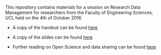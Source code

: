 This repository contains materials for a session on Research Data Management for researchers from the Faculty of Engineering Sciences, UCL held on the 4th of October 2016. 

* A copy of the handout can be found [here](https://github.com/davanstrien/ucl-research-data-management/tree/master/handout)

* A copy of the slides can be found [here](https://github.com/davanstrien/ucl-research-data-management/blob/master/slides/Pandoc-Beamer/RDM.md.slides.pdf)

* Further reading on Open Science and data sharing can be found [here](https://github.com/davanstrien/ucl-research-data-management/blob/master/resources/resources.md)

